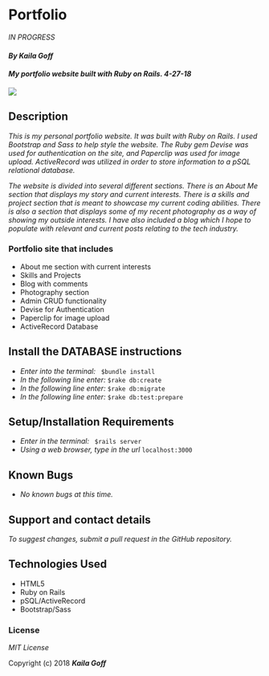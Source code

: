 # Portfolio
 _IN PROGRESS_
#### _By Kaila Goff_   

#### _My portfolio website built with Ruby on Rails. 4-27-18_

<kbd><img src="app/assets/images/screenshot.gif"></kbd>

## Description
_This is my personal portfolio website. It was built with Ruby on Rails. I used Bootstrap and Sass to help style the website. The Ruby gem Devise was used for authentication on the site, and Paperclip was used for image upload. ActiveRecord was utilized in order to store information to a pSQL relational database._

_The website is divided into several different sections. There is an About Me section that displays my story and current interests. There is a skills and project section that is meant to showcase my current coding abilities. There is also a section that displays some of my recent photography as a way of showing my outside interests. I have also included a blog which I hope to populate with relevant and current posts relating to the tech industry._

### Portfolio site that includes

  * About me section with current interests
  * Skills and Projects
  * Blog with comments
  * Photography section
  * Admin CRUD functionality
  * Devise for Authentication
  * Paperclip for image upload
  * ActiveRecord Database

## Install the DATABASE instructions

* _Enter into the terminal:_ ``` $bundle install```
* _In the following line enter:_ ```$rake db:create```
* _In the following line enter:_ ```$rake db:migrate```
* _In the following line enter:_ ```$rake db:test:prepare```

## Setup/Installation Requirements

  * _Enter in the terminal:_ ``` $rails server```
  * _Using a web browser, type in the url_ ``` localhost:3000 ```

## Known Bugs

  * _No known bugs at this time._

## Support and contact details

  _To suggest changes, submit a pull request in the GitHub repository._

## Technologies Used

  * HTML5
  * Ruby on Rails
  * pSQL/ActiveRecord
  * Bootstrap/Sass

### License

  *MIT License*

Copyright (c) 2018 **_Kaila Goff_**
